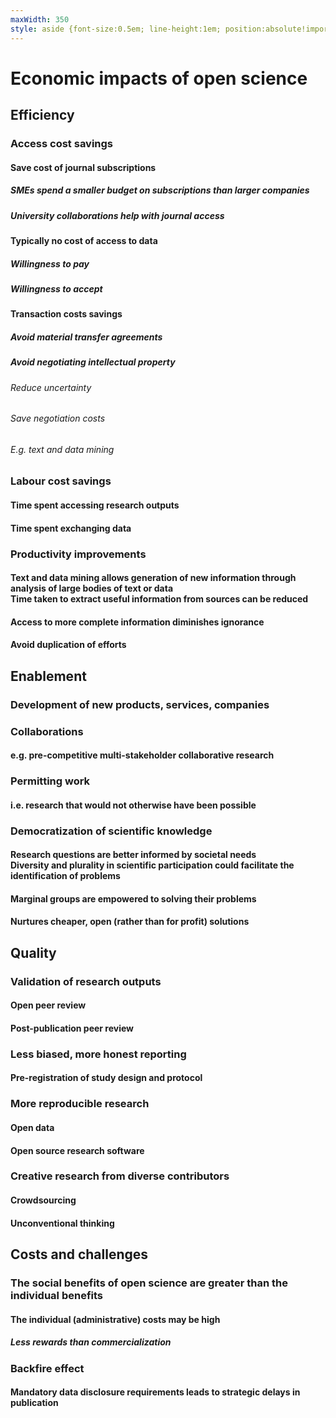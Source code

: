 ```yaml
---
maxWidth: 350
style: aside {font-size:0.5em; line-height:1em; position:absolute!important; top:18em; left:0} g[data-depth="3"] aside {top:10em}
---
```


# Economic impacts of open science

## Efficiency <!--fold -->

### Access cost savings <!--fold -->

#### Save cost of journal subscriptions

##### SMEs spend a smaller budget on subscriptions than larger companies

##### University collaborations help with journal access

#### Typically no cost of access to data

##### Willingness to pay

##### Willingness to accept

#### Transaction costs savings

##### Avoid material transfer agreements

##### Avoid negotiating intellectual property

###### Reduce uncertainty

###### Save negotiation costs

###### E.g. text and data mining

### Labour cost savings <!--fold -->

#### Time spent accessing research outputs

#### Time spent exchanging data

### Productivity improvements <!--fold -->

#### Text and data mining allows generation of new information through analysis of large bodies of text or data <aside>Time taken to extract useful information from sources can be reduced
  
#### Access to more complete information diminishes ignorance

#### Avoid duplication of efforts

## Enablement <!--fold -->

### Development of new products, services, companies

### Collaborations
  
#### e.g. pre-competitive multi-stakeholder collaborative research 

### Permitting work

#### i.e. research that would not otherwise have been possible
  
### Democratization of scientific knowledge
  
#### Research questions are better informed by societal needs <aside>Diversity and plurality in scientific participation could facilitate the identification of problems
  
#### Marginal groups are empowered to solving their problems

#### Nurtures cheaper, open (rather than for profit) solutions

## Quality <!--fold -->
  
### Validation of research outputs <!--fold -->
  
#### Open peer review
  
#### Post-publication peer review
  
### Less biased, more honest reporting <!--fold -->
  
#### Pre-registration of study design and protocol
  
### More reproducible research <!--fold -->
    
#### Open data
  
#### Open source research software
  
### Creative research from diverse contributors <!--fold -->
  
#### Crowdsourcing
  
#### Unconventional thinking
    
## Costs and challenges <!--fold -->
  
### The social benefits of open science are greater than the individual benefits
  
#### The individual (administrative) costs may be high
  
##### Less rewards than commercialization
  
### Backfire effect

#### Mandatory data disclosure requirements leads to strategic delays in publication

